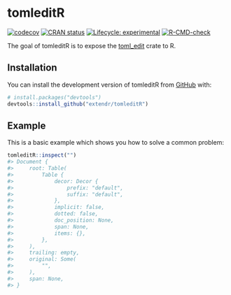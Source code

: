 
<!-- README.md is generated from README.Rmd. Please edit that file -->

# tomleditR

<!-- badges: start -->

[![codecov](https://codecov.io/gh/extendr/tomleditR/branch/main/graph/badge.svg?token=MNPMZPDPGY)](https://codecov.io/gh/extendr/tomleditR)
[![CRAN
status](https://www.r-pkg.org/badges/version/tomleditR)](https://CRAN.R-project.org/package=tomleditR)
[![Lifecycle:
experimental](https://img.shields.io/badge/lifecycle-experimental-orange.svg)](https://lifecycle.r-lib.org/articles/stages.html#experimental)
[![R-CMD-check](https://github.com/extendr/tomleditR/actions/workflows/R-CMD-check.yaml/badge.svg)](https://github.com/extendr/tomleditR/actions/workflows/R-CMD-check.yaml)
<!-- badges: end -->

The goal of tomleditR is to expose the
[toml_edit](https://docs.rs/toml_edit/latest/toml_edit/) crate to R.

## Installation

You can install the development version of tomleditR from
[GitHub](https://github.com/) with:

``` r
# install.packages("devtools")
devtools::install_github("extendr/tomleditR")
```

## Example

This is a basic example which shows you how to solve a common problem:

``` r
tomleditR::inspect("")
#> Document {
#>     root: Table(
#>         Table {
#>             decor: Decor {
#>                 prefix: "default",
#>                 suffix: "default",
#>             },
#>             implicit: false,
#>             dotted: false,
#>             doc_position: None,
#>             span: None,
#>             items: {},
#>         },
#>     ),
#>     trailing: empty,
#>     original: Some(
#>         "",
#>     ),
#>     span: None,
#> }
```
